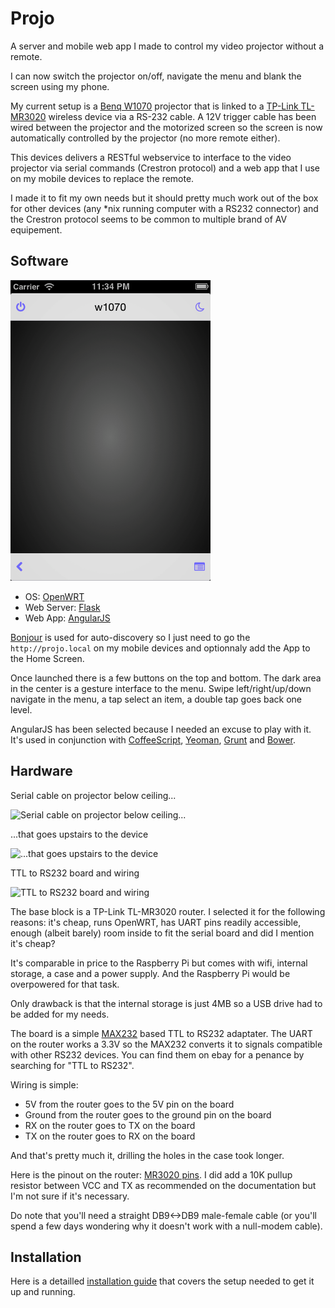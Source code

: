 # Projo

A server and mobile web app I made to control my video projector without a
remote.

I can now switch the projector on/off, navigate the menu and blank the screen
using my phone.

My current setup is a [Benq
W1070](http://www.benq.com/product/projector/w1070/) projector that is linked to
a [TP-Link TL-MR3020](http://wiki.openwrt.org/toh/tp-link/tl-mr3020) wireless device via
a RS-232 cable. A 12V trigger cable has been wired between the projector and
the motorized screen so the screen is now automatically controlled by the
projector (no more remote either).

This devices delivers a RESTful webservice to interface to the video
projector via serial commands (Crestron protocol) and a web app that I use
on my mobile devices to replace the remote.

I made it to fit my own needs but it should pretty much work out of the box for
other devices (any \*nix running computer with a RS232 connector) and the
Crestron protocol seems to be common to multiple brand of AV equipement.

## Software

![Screenshot](screenshot.png)

 * OS: [OpenWRT](https://openwrt.org)
 * Web Server: [Flask](http://flask.pocoo.org)
 * Web App: [AngularJS](http://angularjs.org)

[Bonjour](http://en.wikipedia.org/wiki/Bonjour_%28software%29) is used for
auto-discovery so I just need to go the `http://projo.local` on my mobile
devices and optionnaly add the App to the Home Screen.

Once launched there is a few buttons on the top and bottom. The dark area in
the center is a gesture interface to the menu. Swipe left/right/up/down
navigate in the menu, a tap select an item, a double tap goes back one level.

AngularJS has been selected because I needed an excuse to play with it. It's used
in conjunction with [CoffeeScript](http://coffeescript.org), [Yeoman](http://yeoman.io), [Grunt](http://gruntjs.com) and [Bower](http://bower.io).

## Hardware

Serial cable on projector below ceiling...

![Serial cable on projector below ceiling...](http://farm3.staticflickr.com/2890/9703297446_a1c43fa01d_c.jpg)

...that goes upstairs to the device

![...that goes upstairs to the device](http://farm8.staticflickr.com/7391/9703298054_edb5deed06_c.jpg)

TTL to RS232 board and wiring

![TTL to RS232 board and wiring](http://farm4.staticflickr.com/3674/9700287609_4cc2cd62fa_c.jpg)

The base block is a TP-Link TL-MR3020 router. I selected it for the following
reasons: it's cheap, runs OpenWRT, has UART pins readily accessible, enough
(albeit barely)
room inside to fit the serial board and did I mention it's cheap? 

It's comparable in price to the Raspberry Pi but comes with wifi, internal
storage, a case and a power supply. And the Raspberry Pi would be overpowered
for that task.

Only drawback is that the internal storage is just 4MB so a USB drive had to be added for my
needs.

The board is a simple [MAX232](http://en.wikipedia.org/wiki/MAX232) based TTL
to RS232 adaptater. The UART on the router works a 3.3V so the MAX232 converts
it to signals compatible with other RS232 devices. You can find them on ebay
for a penance by searching for "TTL to RS232".

Wiring is simple: 

* 5V from the router goes to the 5V pin on the board
* Ground from the router goes to the ground pin on the board
* RX on the router goes to TX on the board
* TX on the router goes to RX on the board

And that's pretty much it, drilling the holes in the case took longer.

Here is the pinout on the router: [MR3020 pins](http://wiki.openwrt.org/_detail/media/tp-link_mr3020_top-pcb-gpio-pins.jpg?id=toh%3Atp-link%3Atl-mr3020).
I did add a 10K pullup resistor between VCC and TX as recommended on the
documentation but I'm not sure if it's necessary.

Do note that you'll need a straight DB9<->DB9 male-female cable (or you'll
spend a few days wondering why it doesn't work with a null-modem cable).

## Installation

Here is a detailled [installation guide](INSTALL.md) that covers the setup needed to get it
up and running.
